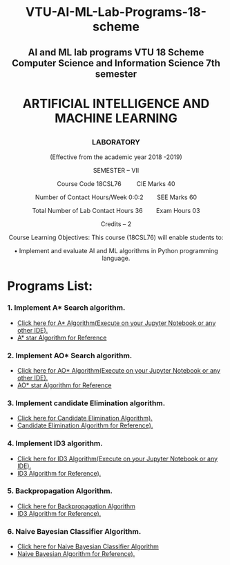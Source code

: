 # <p align="center">VTU-AI-ML-Lab-Programs-18-scheme</p>
## <p align="center">AI and ML lab programs VTU 18 Scheme Computer Science and Information Science 7th semester</p>

# <p align="center">ARTIFICIAL INTELLIGENCE AND MACHINE LEARNING</p>
### <p align="center">LABORATORY</p>

<p align="center">(Effective from the academic year 2018 -2019)</p>
<p align="center">SEMESTER – VII</p>
 <p align="center">Course Code 18CSL76&nbsp;&nbsp;&nbsp;&nbsp;&nbsp;&nbsp;&nbsp;&nbsp;&nbsp;CIE Marks 40</p>
 <p align="center">Number of Contact Hours/Week 0:0:2&nbsp;&nbsp;&nbsp;&nbsp;&nbsp;&nbsp;&nbsp;&nbsp;SEE Marks 60</p>
 <p align="center">Total Number of Lab Contact Hours 36&nbsp;&nbsp;&nbsp;&nbsp;&nbsp;&nbsp;&nbsp;&nbsp;Exam Hours 03</p>
<p align="center">Credits – 2</p>
<p align="center">Course Learning Objectives: This course (18CSL76) will enable students to:</p>
<p align="center"> • Implement and evaluate AI and ML algorithms in Python programming language. </p>

# Programs List:
### 1. Implement A* Search algorithm.
<!-- BLOG-POST-LIST:START -->
- [Click here for A* Algorithm(Execute on your Jupyter Notebook or any other IDE).](https://github.com/AshishVajpayee/VTU-AIML-Lab-Programs/blob/master/AstarAlgorithmLab1/AstarAlgorithm.ipynb)
- [A* star Algorithm for Reference](https://github.com/AshishVajpayee/VTU-AIML-Lab-Programs/blob/master/AstarAlgorithmLab1/AstarAlgorithm.md)

### 2. Implement AO* Search algorithm.
<!-- BLOG-POST-LIST:START -->
- [Click here for AO* Algorithm(Execute on your Jupyter Notebook or any other IDE).](https://github.com/AshishVajpayee/VTU-AIML-Lab-Programs/blob/master/AOstarAlgorithmLab2/AOstarAlgorithm.ipynb)
- [AO* star Algorithm for Reference](https://github.com/AshishVajpayee/VTU-AIML-Lab-Programs/blob/master/AOstarAlgorithmLab2/AOstarAlgorithm.md)

### 3. Implement candidate Elimination algorithm.
<!-- BLOG-POST-LIST:START -->
- [Click here for Candidate Elimination Algorithm).](https://github.com/AshishVajpayee/VTU-AIML-Lab-Programs/blob/master/candidateEliminationLab3/CandidateElimination.ipynb)
- [Candidate Elimination Algorithm for Reference).](https://github.com/AshishVajpayee/VTU-AIML-Lab-Programs/blob/master/candidateEliminationLab3/CandidateElimination.md)

### 4. Implement ID3 algorithm.
<!-- BLOG-POST-LIST:START -->
- [Click here for ID3 Algorithm(Execute on your Jupyter Notebook or any IDE).](https://github.com/AshishVajpayee/VTU-AIML-Lab-Programs/blob/master/ID3Lab4/ID3%20Algorithm.ipynb)
- [ID3 Algorithm for Reference).](https://github.com/AshishVajpayee/VTU-AIML-Lab-Programs/blob/master/ID3Lab4/ID3%20Algorithm.md)

### 5. Backpropagation Algorithm.
<!-- BLOG-POST-LIST:START -->
- [Click here for Backpropagation Algorithm](https://github.com/AshishVajpayee/VTU-AIML-Lab-Programs/blob/master/BackPropagationLab4/Backpropagation.ipynb)
- [ID3 Algorithm for Reference).](https://github.com/AshishVajpayee/VTU-AIML-Lab-Programs/blob/master/BackPropagationLab4/Backpropagation.md)

### 6. Naive Bayesian Classifier Algorithm.
<!-- BLOG-POST-LIST:START -->
- [Click here for Naive Bayesian Classifier Algorithm](https://github.com/AshishVajpayee/VTU-AIML-Lab-Programs/blob/master/NaiveBayesianLab6/NaiveBayesian.ipynb)
- [Naive Bayesian Algorithm for Reference).](https://github.com/AshishVajpayee/VTU-AIML-Lab-Programs/blob/master/NaiveBayesianLab6/NaiveBayesian.md)



